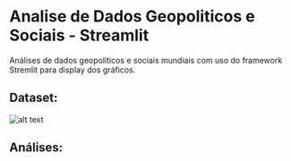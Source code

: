 # Analise de Dados Geopoliticos e Sociais - Streamlit
 Análises de dados geopolíticos e sociais mundiais com uso do framework Stremlit para display dos gráficos.


## Dataset:
![alt text](http://C:/Users/Asus/Downloads/dataset.png)


## Análises:
